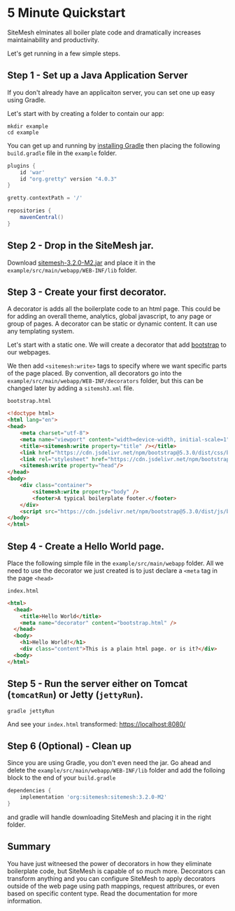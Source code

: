 # 5 Minute Quickstart

SiteMesh elminates all boiler plate code and dramatically increases maintainability and productivity.

Let's get running in a few simple steps.

## Step 1 - Set up a Java Application Server

If you don't already have an applicaiton server, you can set one up easy using Gradle.

Let's start with by creating a folder to contain our app:

```
mkdir example
cd example
```

You can get up and running by [installing Gradle](https://gradle.org/install/) then placing the following  `build.gradle` file in the `example` folder.

```gradle
plugins {
    id 'war'
    id "org.gretty" version "4.0.3"
}

gretty.contextPath = '/'

repositories {
    mavenCentral()
}
```

## Step 2 - Drop in the SiteMesh jar.
Download [sitemesh-3.2.0-M2.jar](https://github.com/sitemesh/sitemesh3/releases/tag/3.2.0-M2) and place it in the `example/src/main/webapp/WEB-INF/lib` folder.


## Step 3 - Create your first decorator. 

A decorator is adds all the boilerplate code to an html page.  This could be for adding an overall theme, analytics, global javascript, to any page or group of pages. 
A decorator can be static or dynamic content. It can use any templating system.  

Let's start with a static one. We will create a decorator that add [bootstrap](https://getbootstrap.com) to our webpages.

We then add `<sitemesh:write>` tags to specify where we want specific parts of the page placed.
By convention, all decorators go into the `example/src/main/webapp/WEB-INF/decorators` folder, but this can be changed later by adding a `sitemsh3.xml` file.

`bootstrap.html`
```html
<!doctype html>
<html lang="en">
<head>
    <meta charset="utf-8">
    <meta name="viewport" content="width=device-width, initial-scale=1">
    <title><sitemesh:write property="title" /></title>
    <link href="https://cdn.jsdelivr.net/npm/bootstrap@5.3.0/dist/css/bootstrap.min.css" rel="stylesheet" integrity="sha384-9ndCyUaIbzAi2FUVXJi0CjmCapSmO7SnpJef0486qhLnuZ2cdeRhO02iuK6FUUVM" crossorigin="anonymous">
    <link rel="stylesheet" href="https://cdn.jsdelivr.net/npm/bootstrap-icons@1.10.5/font/bootstrap-icons.css">
    <sitemesh:write property="head"/>
</head>
<body>
    <div class="container">
        <sitemesh:write property="body" />
        <footer>A typical boilerplate footer.</footer>
    </div>
    <script src="https://cdn.jsdelivr.net/npm/bootstrap@5.3.0/dist/js/bootstrap.bundle.min.js" integrity="sha384-geWF76RCwLtnZ8qwWowPQNguL3RmwHVBC9FhGdlKrxdiJJigb/j/68SIy3Te4Bkz" crossorigin="anonymous"></script>
</body>
</html>
```

## Step 4 - Create a Hello World page.

Place the following simple file in the `example/src/main/webapp` folder.  All we need to use the decorator we just created is to just declare a `<meta` tag in the page `<head>`

`index.html`
```html
<html>
  <head>
    <title>Hello World</title>
    <meta name="decorator" content="bootstrap.html" />
  </head>
  <body>
    <h1>Hello World!</h1>
    <div class="content">This is a plain html page. or is it?</div>
  <body>
</html>
```

## Step 5 - Run the server either on Tomcat (`tomcatRun`) or Jetty (`jettyRun`).
```
gradle jettyRun
```

And see your `index.html` transformed:
[https://localhost:8080/](https://localhost:8080/)

## Step 6 (Optional) - Clean up

Since you are using Gradle, you don't even need the jar.  Go ahead and delete the `example/src/main/webapp/WEB-INF/lib` folder and add the folloing block to the end of your `build.gradle`

```gradle
dependencies {
    implementation 'org:sitemesh:sitemesh:3.2.0-M2'
}
```

and gradle will handle downloading SiteMesh and placing it in the right folder.

## Summary
You have just witneesed the power of decorators in how they eliminate boilerplate code, but SiteMesh is capable of so much more.
Decorators can transform anything and you can configure SiteMesh to apply decorators outside of the web page using path mappings, request attribures, or even based on specific content type.
Read the documentation for more information.




